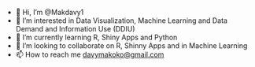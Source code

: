 - 👋 Hi, I’m @Makdavy1
- 👀 I’m interested in Data Visualization, Machine Learning and Data Demand and Information Use (DDIU)
- 🌱 I’m currently learning R, Shiny Apps and Python
- 💞️ I’m looking to collaborate on R, Shinny Apps and in Machine Learning
- 📫 How to reach me davymakoko@gmail.com 

<!---
Makdavy1/Makdavy1 is a ✨ special ✨ repository because its `README.md` (this file) appears on your GitHub profile.
You can click the Preview link to take a look at your changes.
--->
